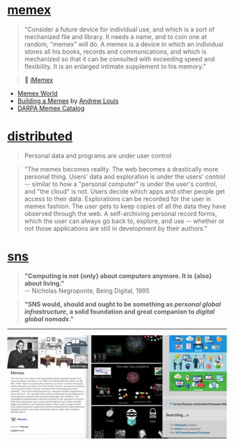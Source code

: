 # [memex](https://web.mit.edu/STS.035/www/PDFs/think.pdf)

> "Consider a future device for individual use, and which is a sort of mechanized file and library. It needs a name, and to coin one at random, "memex" will do. A memex is a device in which an individual stores all his books, records and communications, and which is mechanized so that it can be consulted with exceeding speed and flexibility. It is an enlarged intimate supplement to his memory."

> :eyes: [iMemex](https://github.com/ibipfs/iMemex)
- [Memex World](https://memex.world/)
- [Building a Memex](https://hyfen.net/memex/) by [Andrew Louis](https://github.com/hyfen)
- [DARPA Memex Catalog](https://www.darpa.mil/opencatalog?ocSearch=memex&sort=title&ocFilter=software)

# [distributed](https://github.com/ipfs/roadmap#-personal-web-d3-e4-i2)
> Personal data and programs are under user control

> "The memex becomes reality. The web becomes a drastically more personal thing. Users' data and exploration is under the users' control -- similar to how a "personal computer" is under the user's control, and "the cloud" is not. Users decide which apps and other people get access to their data. Explorations can be recorded for the user in memex fashion. The user gets to keep copies of all the data they have observed through the web. A self-archiving personal record forms, which the user can always go back to, explore, and use -- whether or not those applications are still in development by their authors."

# [sns](https://github.com/snspace/sns)

> __"Computing is not {only} about computers anymore. It is {also} about living."__   
> -- Nicholas Negroponte, Being Digital, 1995

> __"SNS would, should and ought to be something as _personal global infrastructure_, a solid foundation and great companion to _digital global nomads_."__

---
![memex@sns](memex@sns.png)
